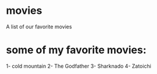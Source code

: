 # movies
A list of our favorite movies
# some of my favorite movies:
1- cold mountain
2- The Godfather
3- Sharknado
4- Zatoichi
